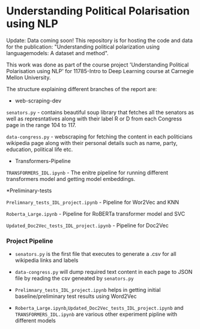 # Understanding Political Polarisation using NLP
Update: Data coming soon!
This repository is for hosting the code and data for the publication: "Understanding political polarization using languagemodels: A dataset and method". 

This work was done as part of the course project 'Understanding Political Polarisation using NLP' 
for 11785-Intro to Deep Learning course at Carnegie Mellon University.


The structure explaining different branches of the report are:


* web-scraping-dev 


```senators.py```  - contains beautiful soup library that fetches all the senators as well as represntatives 
along with their label R or D from each Congress page in the range 104 to 117.

```data-congress.py``` - webscraping for fetching the content in each politicians wikipedia page along with
their personal details such as name, party, education, political life etc.



* Transformers-Pipeline


```TRANSFORMERS_IDL.ipynb```  - The enitre pipeline for running different transformers model and getting model embeddings.



*Preliminary-tests


```Prelimnary_tests_IDL_project.ipynb```  - Pipeline for Wor2Vec and KNN 

```Roberta_Large.ipynb``` - Pipeline for RoBERTa transformer model and SVC

```Updated_Doc2Vec_tests_IDL_project.ipynb``` - Pipeline for Doc2Vec  



### Project Pipeline

* ```senators.py``` is the first file that executes to generate a .csv for all wikipedia links and labels

* ```data-congress.py``` will dump required text content in each page to JSON file by reading the csv geneated by  ```senators.py```

* ```Prelimnary_tests_IDL_project.ipynb``` helps in getting initial baseline/preliminary test results using Word2Vec

* ```Roberta_Large.ipynb```,```Updated_Doc2Vec_tests_IDL_project.ipynb``` and ```TRANSFORMERS_IDL.ipynb```  are various other experiment pipline with different models  



